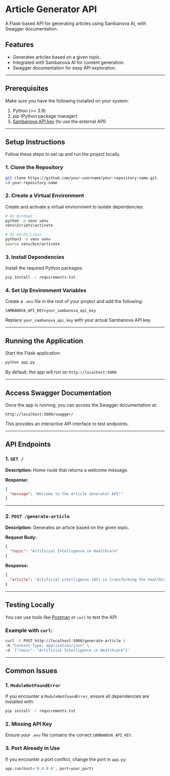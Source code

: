 # Article Generator API

A Flask-based API for generating articles using Sambanova AI, with Swagger documentation.

## Features

- Generates articles based on a given topic.
- Integrated with Sambanova AI for content generation.
- Swagger documentation for easy API exploration.

---

## Prerequisites

Make sure you have the following installed on your system:

1. Python (>= 3.9)
2. pip (Python package manager)
3. [Sambanova API key](https://api.sambanova.ai) (to use the external API)

---

## Setup Instructions

Follow these steps to set up and run the project locally.

### 1. Clone the Repository

```bash
git clone https://github.com/your-username/your-repository-name.git
cd your-repository-name
```

### 2. Create a Virtual Environment

Create and activate a virtual environment to isolate dependencies:

```bash
# On Windows
python -m venv venv
venv\Scripts\activate

# On macOS/Linux
python3 -m venv venv
source venv/bin/activate
```

### 3. Install Dependencies

Install the required Python packages:

```bash
pip install -r requirements.txt
```

### 4. Set Up Environment Variables

Create a `.env` file in the root of your project and add the following:

```plaintext
SAMBANOVA_API_KEY=your_sambanova_api_key
```

Replace `your_sambanova_api_key` with your actual Sambanova API key.

---

## Running the Application

Start the Flask application:

```bash
python app.py
```

By default, the app will run on `http://localhost:5000`.

---

## Access Swagger Documentation

Once the app is running, you can access the Swagger documentation at:

```
http://localhost:5000/swagger/
```

This provides an interactive API interface to test endpoints.

---

## API Endpoints

### 1. `GET /`

**Description:** Home route that returns a welcome message.

**Response:**

```json
{
  "message": "Welcome to the Article Generator API!"
}
```

---

### 2. `POST /generate-article`

**Description:** Generates an article based on the given topic.

**Request Body:**

```json
{
  "topic": "Artificial Intelligence in Healthcare"
}
```

**Response:**

```json
{
  "article": "Artificial intelligence (AI) is transforming the healthcare industry by enabling faster diagnosis..."
}
```

---

## Testing Locally

You can use tools like [Postman](https://www.postman.com/) or `curl` to test the API.

### Example with `curl`:

```bash
curl -X POST http://localhost:5000/generate-article \
-H "Content-Type: application/json" \
-d '{"topic": "Artificial Intelligence in Healthcare"}'
```

---

## Common Issues

### 1. `ModuleNotFoundError`
If you encounter a `ModuleNotFoundError`, ensure all dependencies are installed with:
```bash
pip install -r requirements.txt
```

### 2. Missing API Key
Ensure your `.env` file contains the correct `SAMBANOVA_API_KEY`.

### 3. Port Already in Use
If you encounter a port conflict, change the port in `app.py`:
```python
app.run(host='0.0.0.0', port=your_port)
```
